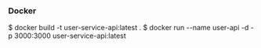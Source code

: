 ### Docker
$ docker build -t user-service-api:latest .
$ docker run --name user-api -d -p 3000:3000 user-service-api:latest
